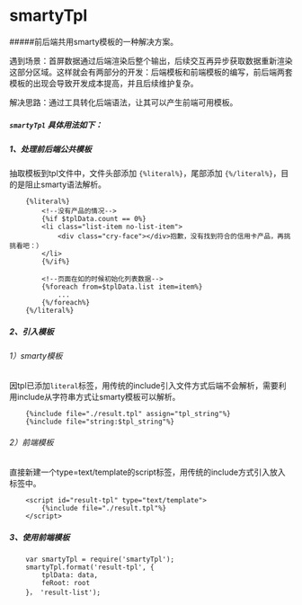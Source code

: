 smartyTpl
=========

#####前后端共用smarty模板的一种解决方案。

遇到场景：首屏数据通过后端渲染后整个输出，后续交互再异步获取数据重新渲染这部分区域。这样就会有两部分的开发：后端模板和前端模板的编写，前后端两套模板的出现会导致开发成本提高，并且后续维护复杂。

解决思路：通过工具转化后端语法，让其可以产生前端可用模板。

##### `smartyTpl` 具体用法如下：

##### 1、处理前后端公共模板

抽取模板到tpl文件中，文件头部添加 `{%literal%}`，尾部添加 `{%/literal%}`，目的是阻止smarty语法解析。

````
    {%literal%}
        <!--没有产品的情况-->
        {%if $tplData.count == 0%}
        <li class="list-item no-list-item">
            <div class="cry-face"></div>抱歉，没有找到符合的信用卡产品，再挑挑看吧：）
        </li>
        {%/if%}

        <!--页面在如的时候初始化列表数据-->
        {%foreach from=$tplData.list item=item%}
            ...
        {%/foreach%}
    {%/literal%}
````


##### 2、引入模板

###### 1）smarty模板

因tpl已添加`literal`标签，用传统的include引入文件方式后端不会解析，需要利用include从字符串方式让smarty模板可以解析。

````
    {%include file="./result.tpl" assign="tpl_string"%} 
    {%include file="string:$tpl_string"%}
````
  
###### 2）前端模板    

直接新建一个type=text/template的script标签，用传统的include方式引入放入标签中。

````
    <script id="result-tpl" type="text/template">    
        {%include file="./result.tpl"%} 
    </script>
````
    
##### 3、使用前端模板

````
    var smartyTpl = require('smartyTpl');
    smartyTpl.format('result-tpl', {
        tplData: data,
        feRoot: root
    }， 'result-list');
````
